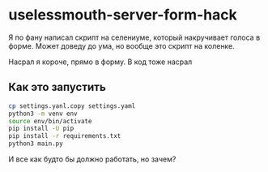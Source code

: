 # uselessmouth-server-form-hack
Я по фану написал скрипт на селениуме, который накручивает голоса в форме. Может доведу до ума, но вообще это скрипт на коленке.

Насрал я короче, прямо в форму. В код тоже насрал

## Как это запустить

```bash
cp settings.yanl.copy settings.yaml
python3 -m venv env
source env/bin/activate
pip install -U pip
pip install -r requirements.txt
python3 main.py
```

И все как будто бы должно работать, но зачем?
